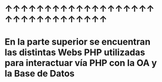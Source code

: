 # ↑↑↑↑↑↑↑↑↑↑↑↑↑↑↑↑↑↑↑↑↑↑↑↑↑↑↑↑↑↑↑↑
# En la parte superior se encuentran las distintas Webs PHP utilizadas para interactuar vía PHP con la OA y la Base de Datos
